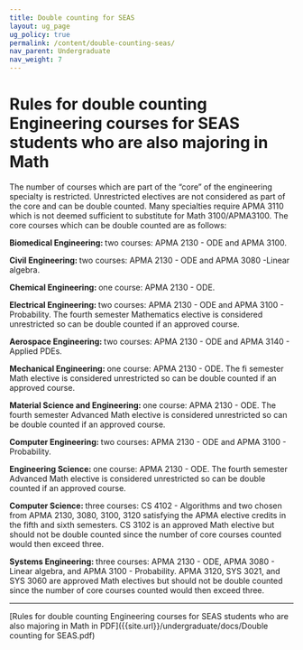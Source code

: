 ```yaml
---
title: Double counting for SEAS
layout: ug_page
ug_policy: true
permalink: /content/double-counting-seas/
nav_parent: Undergraduate
nav_weight: 7
---
```


<h1 class="mb-4">Rules for double counting Engineering courses for SEAS students who are also majoring in Math</h1>

<p>The number of courses which are part of the &ldquo;core&rdquo; of the engineering specialty is restricted. Unrestricted electives are not considered as part of the core and can be double counted. Many specialties require APMA 3110 which is not deemed sufficient to substitute for Math 3100/APMA3100. The core courses which can be double counted are as follows:</p>

<p><strong>Biomedical Engineering: </strong>two courses: APMA 2130 - ODE and APMA 3100.</p>

<p><strong>Civil Engineering: </strong>two courses: APMA 2130 - ODE and APMA 3080 -Linear algebra.</p>

<p><strong>Chemical Engineering: </strong>one course: APMA 2130 - ODE.</p>

<p><strong>Electrical Engineering: </strong>two courses: APMA 2130 - ODE and APMA 3100 - Probability. The fourth semester Mathematics elective is considered unrestricted so can be double counted if an approved course.</p>

<p><strong>Aerospace Engineering: </strong>two courses: APMA 2130 - ODE and APMA 3140 - Applied PDEs.</p>

<p><strong>Mechanical Engineering: </strong>one course: APMA 2130 - ODE. The fi semester Math elective is considered unrestricted so can be double counted if an approved course.</p>

<p><strong>Material Science and Engineering: </strong>one course: APMA 2130 - ODE. The fourth semester Advanced Math elective is considered unrestricted so can be double counted if an approved course.</p>

<p><strong>Computer Engineering: </strong>two courses: APMA 2130 - ODE and APMA 3100 - Probability.&nbsp;</p>

<p><strong>Engineering Science: </strong>one course: APMA 2130 - ODE. The fourth semester Advanced Math elective is considered unrestricted so can be double counted if an approved course.</p>

<p><strong>Computer Science: </strong>three courses: CS 4102 - Algorithms and two chosen from APMA 2130, 3080, 3100, 3120 satisfying the APMA elective credits in the fifth&nbsp;and sixth semesters. CS 3102 is an approved Math elective but should not be double counted since the number of core courses counted would then exceed three.</p>

<p><strong>Systems Engineering: </strong>three courses: APMA 2130 - ODE, APMA 3080 - Linear algebra, and APMA 3100 - Probability. APMA 3120, SYS 3021, and SYS 3060 are approved Math electives but should not be double counted since the number of core courses counted would then exceed three.</p>

---

[Rules for double counting Engineering courses for SEAS students who are also majoring in Math in PDF]({{site.url}}/undergraduate/docs/Double counting for SEAS.pdf)
